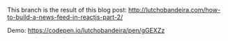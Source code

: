 This branch is the result of this blog post: http://lutchobandeira.com/how-to-build-a-news-feed-in-reactjs-part-2/

Demo: https://codepen.io/lutchobandeira/pen/gGEXZz
